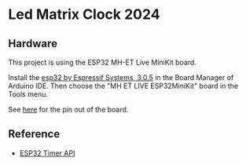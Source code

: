 Led Matrix Clock 2024
=====================


## Hardware

This project is using the ESP32 MH-ET Live MiniKit board.

Install the [esp32 by Espressif Systems, 3.0.5](https://github.com/espressif/arduino-esp32) in the Board Manager of Arduino IDE.
Then choose the "MH ET LIVE ESP32MiniKit" board in the Tools menu.

See [here](https://doc.riot-os.org/group__boards__esp32__mh-et-live-minikit.html) for the pin out of the board.


## Reference

- [ESP32 Timer API](https://docs.espressif.com/projects/arduino-esp32/en/latest/api/timer.html)
